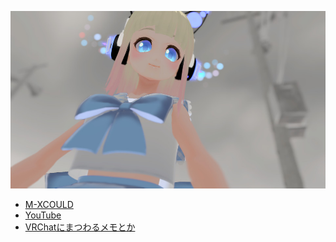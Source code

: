 ![profile](profile.jpg)

- [M-XCOULD](https://www.mixcloud.com/yukatama/)
- [YouTube](https://www.youtube.com/channel/UC4eZT87LMD6-zGJzFJa3sOw)
- [VRChatにまつわるメモとか](https://github.com/yukatama/yukatama/wiki/VRChat%E3%81%AB%E3%81%BE%E3%81%A4%E3%82%8F%E3%82%8B%E3%83%A1%E3%83%A2%E3%81%A8%E3%81%8B)
